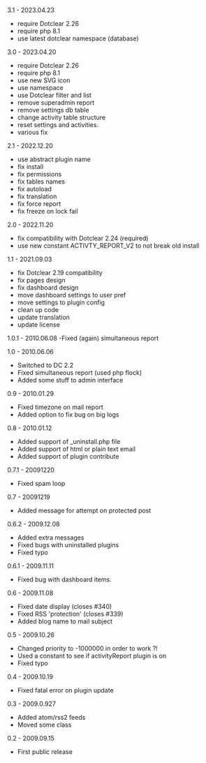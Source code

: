 3.1 - 2023.04.23
- require Dotclear 2.26
- require php 8.1
- use latest dotclear namespace (database)

3.0 - 2023.04.20
- require Dotclear 2.26
- require php 8.1
- use new SVG icon
- use namespace
- use Dotclear filter and list
- remove superadmin report
- remove settings db table
- change activity table structure
- reset settings and activities.
- various fix

2.1 - 2022.12.20
- use abstract plugin name
- fix install
- fix permissions
- fix tables names
- fix autoload
- fix translation
- fix force report
- fix freeze on lock fail

2.0 - 2022.11.20
- fix compatibility with Dotclear 2.24 (required)
- use new constant ACTIVTY_REPORT_V2 to not break old install

1.1 - 2021.09.03
- fix Dotclear 2.19 compatibility
- fix pages design
- fix dashboard design
- move dashboard settings to user pref
- move settings to plugin config
- clean up code
- update translation
- update license

1.0.1 - 2010.06.08
 -Fixed (again) simultaneous report

1.0 - 2010.06.06
- Switched to DC 2.2
- Fixed simultaneous report (used php flock)
- Added some stuff to admin interface

0.9 - 2010.01.29
- Fixed timezone on mail report
- Added option to fix bug on big logs

0.8 - 2010.01.12
- Added support of _uninstall.php file
- Added support of html or plain text email
- Added support of plugin contribute

0.7.1 - 20091220
- Fixed spam loop

0.7 - 20091219
- Added message for attempt on protected post

0.6.2 - 2009.12.08
- Added extra messages
- Fixed bugs with uninstalled plugins
- Fixed typo

0.6.1 - 2009.11.11
- Fixed bug with dashboard items.

0.6 - 2009.11.08
- Fixed date display (closes #340)
- Fixed RSS 'protection' (closes #339)
- Added blog name to mail subject

0.5 - 2009.10.26
- Changed priority to -1000000 in order to work ?!
- Used a constant to see if activityReport plugin is on
- Fixed typo

0.4 - 2009.10.19
- Fixed fatal error on plugin update

0.3 - 2009.0.927
- Added atom/rss2 feeds
- Moved some class

0.2 - 2009.09.15
- First public release